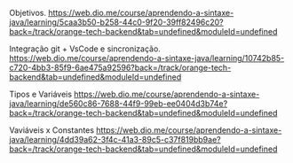 Objetivos.
https://web.dio.me/course/aprendendo-a-sintaxe-java/learning/5caa3b50-b258-44c0-9f20-39ff82496c20?back=/track/orange-tech-backend&tab=undefined&moduleId=undefined

Integração git + VsCode e sincronização.
https://web.dio.me/course/aprendendo-a-sintaxe-java/learning/10742b85-c720-4bb3-85f9-6ae475a92596?back=/track/orange-tech-backend&tab=undefined&moduleId=undefined

Tipos e Variáveis
https://web.dio.me/course/aprendendo-a-sintaxe-java/learning/de560c86-7688-44f9-99eb-ee0404d3b74e?back=/track/orange-tech-backend&tab=undefined&moduleId=undefined

Vaviáveis x Constantes
https://web.dio.me/course/aprendendo-a-sintaxe-java/learning/4dd39a62-3f4c-41a3-89c5-c37f819bb9ae?back=/track/orange-tech-backend&tab=undefined&moduleId=undefined